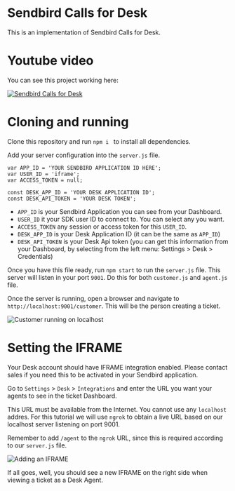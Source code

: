 # Sendbird Calls for Desk
This is an implementation of Sendbird Calls for Desk.

# Youtube video
You can see this project working here:

[![Sendbird Calls for Desk](https://img.youtube.com/vi/WhiScKA7uAM/0.jpg)](https://www.youtube.com/watch?v=WhiScKA7uAM)

# Cloning and running
Clone this repository and run ```npm i ``` to install all dependencies.

Add your server configuration into the ```server.js``` file.

```
var APP_ID = 'YOUR SENDBIRD APPLICATION ID HERE';
var USER_ID = 'iframe';
var ACCESS_TOKEN = null;

const DESK_APP_ID = 'YOUR DESK APPLICATION ID';
const DESK_API_TOKEN = 'YOUR DESK TOKEN';
```

- ```APP_ID``` is your Sendbird Application you can see from your Dashboard.
- ```USER_ID``` it your SDK user ID to connect to. You can select any you want.
- ```ACCESS_TOKEN``` any session or access token for this ```USER_ID```.
- ```DESK_APP_ID``` is your Desk Application ID (it can be the same as ```APP_ID```)
- ```DESK_API_TOKEN``` is your Desk Api token (you can get this information from your Dashboard, by selecting from the left menu: Settings >  Desk > Credentials)

Once you have this file ready, run ```npm start``` to run the ```server.js``` file. This server will listen in your port ```9001```.
Do this for both ```customer.js``` and ```agent.js``` file.

Once the server is running, open a browser and navigate to ```http://localhost:9001/customer```. This will be the person creating a ticket.

![Customer running on localhost](https://github.com/warodri-sendbird/desk-iframe-calls/blob/84b0b4d72436e7cf96c8aa7c30290582cb0c9279/localhost_customer.png)

# Setting the IFRAME
Your Desk account should have IFRAME integration enabled. Please contact sales if you need this to be activated in your Sendbird application. 

Go to ```Settings``` > ```Desk``` > ```Integrations``` and enter the URL you want your agents to see in the ticket Dashboard.

This URL must be available from the Internet. You cannot use any ```localhost``` addres. For this tutorial we will use ```ngrok``` to obtain a live URL based on our localhost server listening on port 9001.

Remember to add ```/agent``` to the ```ngrok``` URL, since this is required according to our ```server.js``` file.

![Adding an IFRAME](https://github.com/warodri-sendbird/desk-iframe-calls/blob/8c216eed77423a56b3dc7689b869fe058b1f73b4/iframe.png)

If all goes, well, you should see a new IFRAME on the right side when viewing a ticket as a Desk Agent.





